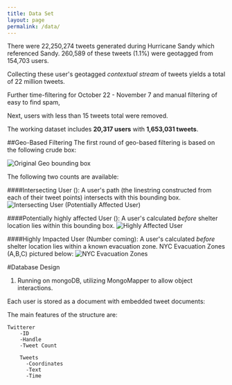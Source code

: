 ```yaml
---
title: Data Set
layout: page
permalink: /data/
---
```


There were 22,250,274 tweets generated during Hurricane Sandy which referenced Sandy.  260,589 of these tweets (1.1%) were geotagged from 154,703 users.

Collecting these user's geotagged _contextual stream_ of tweets yields a total of 22 million tweets.

Further time-filtering for October 22 - November 7 and manual filtering of easy to find spam,

Next, users with less than 15 tweets total were removed.

The working dataset includes **20,317 users** with **1,653,031 tweets**.



##Geo-Based Filtering
The first round of geo-based filtering is based on the following crude box:

![Original Geo bounding box]({{site.baseurl}}/img_exports/geo_affected_boundary.png)

The following two counts are available:

####Intersecting User ():
A user's path (the linestring constructed from each of their tweet points) intersects with this bounding box.
![Intersecting User (Potentially Affected User)]({{site.baseurl}}/img_exports/intersecting_users_example.png)


####Potentially highly affected User ():
A user's calculated _before_ shelter location lies within this bounding box.
![Highly Affected User]({{site.baseurl}}/img_exports/highly_impacted_users_example.png)

####Highly Impacted User (Number coming):
A user's calculated _before_ shelter location lies within a known evacuation zone.  NYC Evacuation Zones (A,B,C) pictured below:
![NYC Evacuation Zones]({{site.baseurl}}/img_exports/NYC_evacuation_zones.png)


#Database Design

1. Running on mongoDB, utilizing MongoMapper to allow object interactions.

Each user is stored as a document with embedded tweet documents:

The main features of the structure are:

````
Twitterer
    -ID
    -Handle
    -Tweet Count

    Tweets
      -Coordinates
      -Text
      -Time
````

